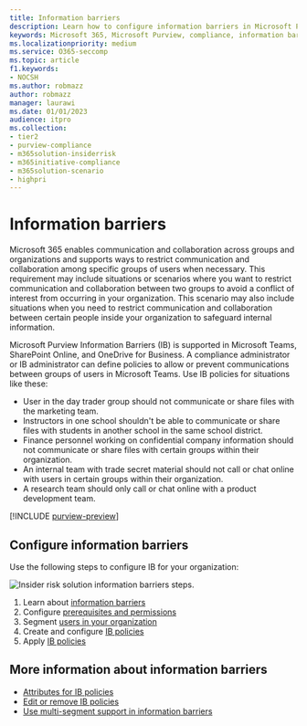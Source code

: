 ```yaml
---
title: Information barriers
description: Learn how to configure information barriers in Microsoft Purview.
keywords: Microsoft 365, Microsoft Purview, compliance, information barriers
ms.localizationpriority: medium
ms.service: O365-seccomp
ms.topic: article
f1.keywords:
- NOCSH
ms.author: robmazz
author: robmazz
manager: laurawi
ms.date: 01/01/2023
audience: itpro
ms.collection: 
- tier2
- purview-compliance
- m365solution-insiderrisk
- m365initiative-compliance
- m365solution-scenario
- highpri
---
```


# Information barriers

Microsoft 365 enables communication and collaboration across groups and organizations and supports ways to restrict communication and collaboration among specific groups of users when necessary. This requirement may include situations or scenarios where you want to restrict communication and collaboration between two groups to avoid a conflict of interest from occurring in your organization. This scenario may also include situations when you need to restrict communication and collaboration between certain people inside your organization to safeguard internal information.

Microsoft Purview Information Barriers (IB) is supported in Microsoft Teams, SharePoint Online, and OneDrive for Business. A compliance administrator or IB administrator can define policies to allow or prevent communications between groups of users in Microsoft Teams. Use IB policies for situations like these:

- User in the day trader group should not communicate or share files with the marketing team.
- Instructors in one school shouldn't be able to communicate or share files with students in another school in the same school district.
- Finance personnel working on confidential company information should not communicate or share files with certain groups within their organization.
- An internal team with trade secret material should not call or chat online with users in certain groups within their organization.
- A research team should only call or chat online with a product development team.

[!INCLUDE [purview-preview](../includes/purview-preview.md)]

## Configure information barriers

Use the following steps to configure IB for your organization:

![Insider risk solution information barriers steps.](../media/ir-solution-ib-steps.png)

1. Learn about [information barriers](information-barriers.md)
2. Configure [prerequisites and permissions](information-barriers-policies.md#step-1-make-sure-prerequisites-are-met)
3. Segment [users in your organization](information-barriers-policies.md#step-2-segment-users-in-your-organization)
4. Create and configure [IB policies](information-barriers-policies.md#step-3-create-ib-policies)
5. Apply [IB policies](information-barriers-policies.md#step-4-apply-ib-policies)

## More information about information barriers

- [Attributes for IB policies](information-barriers-attributes.md)
- [Edit or remove IB policies](information-barriers-edit-segments-policies.md)
- [Use multi-segment support in information barriers](information-barriers-multi-segment.md)
